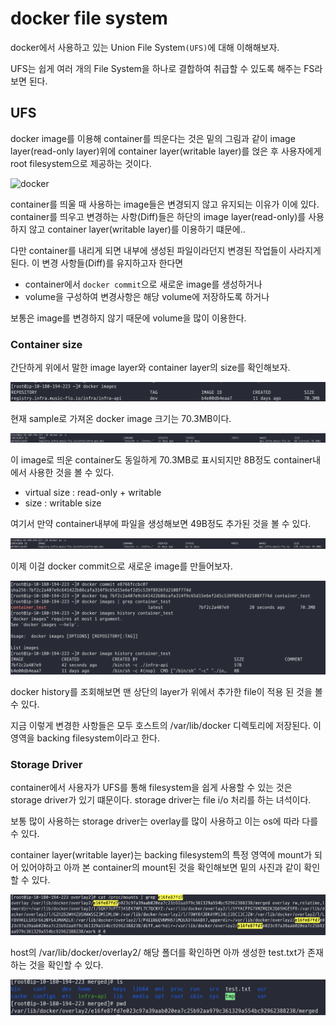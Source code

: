 # docker file system


docker에서 사용하고 있는 Union File System`(UFS)`에 대해 이해해보자.

UFS는 쉽게 여러 개의 File System을 하나로 결합하여 취급할 수 있도록 해주는 FS라 보면 된다.

<!--more-->

## UFS

docker image를 이용해 container를 띄운다는 것은 밑의 그림과 같이 image layer(read-only layer)위에 container layer(writable layer)를 얹은 후 사용자에게 root filesystem으로 제공하는 것이다.

![docker](https://docs.docker.com/storage/storagedriver/images/sharing-layers.jpg)


container를 띄울 때 사용하는 image들은 변경되지 않고 유지되는 이유가 이에 있다. container를 띄우고 변경하는 사항(Diff)들은 하단의 image layer(read-only)를 사용하지 않고 container layer(writable layer)를 이용하기 떄문에..

다만 container를 내리게 되면 내부에 생성된 파일이라던지 변경된 작업들이 사라지게 된다. 이 변경 사항들(Diff)를 유지하고자 한다면 

* container에서 `docker commit`으로 새로운 image를 생성하거나
* volume을 구성하여 변경사항은 해당 volume에 저장하도록 하거나

보통은 image를 변경하지 않기 때문에 volume을 많이 이용한다.

### Container size

간단하게 위에서 말한 image layer와 container layer의 size를 확인해보자.

![image-size](image-size.png "image-size")

현재 sample로 가져온 docker image 크기는 70.3MB이다.

![container-size](container-size.png "container-size")

이 image로 띄운 container도 동일하게 70.3MB로 표시되지만 8B정도 container내에서 사용한 것을 볼 수 있다.

* virtual size : read-only + writable 
* size : writable size

여기서 만약 container내부에 파일을 생성해보면 49B정도 추가된 것을 볼 수 있다.

![container-size-file](container-size-file.png "container-size")

이제 이걸 docker commit으로 새로운 image를 만들어보자.

![docker-commit](docker-commit.png "docker-commit")

docker history를 조회해보면 맨 상단의 layer가 위에서 추가한 file이 적용 된 것을 볼 수 있다.

지금 이렇게 변경한 사항들은 모두 호스트의 /var/lib/docker 디렉토리에 저장된다. 이 영역을 backing filesystem이라고 한다.

### Storage Driver

container에서 사용자가 UFS를 통해 filesystem을 쉽게 사용할 수 있는 것은 storage driver가 있기 떄문이다. 
storage driver는 file i/o 처리를 하는 녀석이다.

보통 많이 사용하는 storage driver는 overlay를 많이 사용하고 이는 os에 따라 다를 수 있다.

container layer(writable layer)는 backing filesystem의 특정 영역에 mount가 되어 있어야하고 아까 본 container의 mount된 것을 확인해보면 밑의 사진과 같이 확인 할 수 있다. 

![mounts](mounts.png "mounts")

host의 /var/lib/docker/overlay2/ 해당 폴더를 확인하면 아까 생성한 test.txt가 존재하는 것을 확인할 수 있다.

![overlay](overlay.png "overlay")


